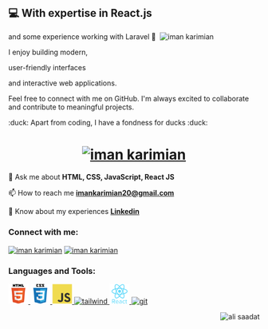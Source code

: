 ## 💻 With expertise in React.js


<img align="right" style="width:200px" src="https://github.com/IK7D3/IK7D3/assets/31375078/9d184cb7-d5b3-44bb-bafe-f164b5f01627" alt="iman karimian">

<p>and some experience working with Laravel 🚀</p>
<p>I enjoy building modern,</p>
<p>user-friendly interfaces</p>
<p>and interactive web applications.</p>
<p>Feel free to connect with me on GitHub. I'm always excited to collaborate and contribute to meaningful projects.</p>
<p>:duck: Apart from coding, I have a fondness for ducks :duck:</p>
  


<h1 align="center">
  <a href="https://git.io/typing-svg"><img src="https://readme-typing-svg.herokuapp.com?font=Fira+Code&duration=4000&pause=500&color=FFFF00&background=000000&center=true&vCenter=true&random=false&width=1024&lines=Hello%2C+World!;I'm+Iman+Karimian;A+Front-End+Developer" alt="iman karimian" /></a>
</h1>



<img align="left" style="width:300px"  src="https://github.com/IK7D3/IK7D3/assets/31375078/e75007bc-da0b-4b4c-bab4-80fed0fbd81f" alt="">



💬 Ask me about **HTML, CSS, JavaScript, React JS**

📫 How to reach me **imankarimian20@gmail.com**

📄 Know about my experiences **<a href="https://www.linkedin.com/in/iman-karimian-0757361b1">Linkedin</a>**


<h3 align="left">Connect with me:</h3>
<p align="left">
<a  href="https://www.linkedin.com/in/iman-karimian-0757361b1" target="blank"><img align="center" src="https://raw.githubusercontent.com/rahuldkjain/github-profile-readme-generator/master/src/images/icons/Social/linked-in-alt.svg" alt="iman karimian" height="30" width="40" /></a>
  <a  href="https://t.me/IK7D3" target="blank"><img align="center" src="https://upload.wikimedia.org/wikipedia/commons/8/83/Telegram_2019_Logo.svg" alt="iman karimian" height="30" width="40" /></a>
</p>

<h3 align="left">Languages and Tools:</h3>
<p align="left"> <a href="https://www.w3.org/html/" target="_blank" rel="noreferrer"> <img src="https://raw.githubusercontent.com/devicons/devicon/master/icons/html5/html5-original-wordmark.svg" alt="html5" width="40" height="40"/></a><a href="https://www.w3schools.com/css/" target="_blank" rel="noreferrer"> <img src="https://raw.githubusercontent.com/devicons/devicon/master/icons/css3/css3-original-wordmark.svg" alt="css3" width="40" height="40"/> </a>  <a href="https://developer.mozilla.org/en-US/docs/Web/JavaScript" target="_blank" rel="noreferrer"> <img src="https://raw.githubusercontent.com/devicons/devicon/master/icons/javascript/javascript-original.svg" alt="javascript" width="40" height="40"/> </a> <a href="https://tailwindcss.com/" target="_blank" rel="noreferrer"> <img src="https://www.vectorlogo.zone/logos/tailwindcss/tailwindcss-icon.svg" alt="tailwind" width="40" height="40"/> </a> <a href="https://reactjs.org/" target="_blank" rel="noreferrer"> <img src="https://raw.githubusercontent.com/devicons/devicon/master/icons/react/react-original-wordmark.svg" alt="react" width="40" height="40"/> </a>  <a href="https://git-scm.com/" target="_blank" rel="noreferrer"> <img src="https://www.vectorlogo.zone/logos/git-scm/git-scm-icon.svg" alt="git" width="40" height="40"/> </a> </p>



<p align="right"> <img src="https://komarev.com/ghpvc/?username=ik7d3&label=Profile%20views&color=0e75b6&style=flat" alt="ali saadat" /> </p>
